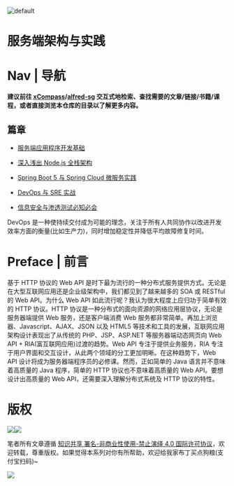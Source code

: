 ![default](https://i.postimg.cc/y1QXgJ6f/image.png)

# 服务端架构与实践

# Nav | 导航

**建议前往 [xCompass](https://wx-chevalier.github.io/home/#/search)/[alfred-sg](https://github.com/wx-chevalier/Soogle/tree/master/alfred-sg) 交互式地检索、查找需要的文章/链接/书籍/课程，或者直接浏览本仓库的目录以了解更多内容。**

## 篇章

- [服务端应用程序开发基础](./基础)

- [深入浅出 Node.js 全栈架构](./Node)

- [Spring Boot 5 与 Spring Cloud 微服务实践](./Spring)

- [DevOps 与 SRE 实战](./DevOps)

- [信息安全与渗透测试必知必会](./InfoSecurity)

DevOps 是一种使持续交付成为可能的理念，关注于所有人共同协作以改进开发效率方面的衡量(比如生产力)，同时增加稳定性并降低平均故障修复时间。

# Preface | 前言

基于 HTTP 协议的 Web API 是时下最为流行的一种分布式服务提供方式。无论是在大型互联网应用还是企业级架构中，我们都见到了越来越多的 SOA 或 RESTful 的 Web API。为什么 Web API 如此流行呢？我认为很大程度上应归功于简单有效的 HTTP 协议。HTTP 协议是一种分布式的面向资源的网络应用层协议，无论是服务器端提供 Web 服务，还是客户端消费 Web 服务都非常简单。再加上浏览器、Javascript、AJAX、JSON 以及 HTML5 等技术和工具的发展，互联网应用架构设计表现出了从传统的 PHP、JSP、ASP.NET 等服务器端动态网页向 Web API + RIA(富互联网应用)过渡的趋势。Web API 专注于提供业务服务，RIA 专注于用户界面和交互设计，从此两个领域的分工更加明晰。在这种趋势下，Web API 设计将成为服务器端程序员的必修课。然而，正如简单的 Java 语言并不意味着高质量的 Java 程序，简单的 HTTP 协议也不意味着高质量的 Web API。要想设计出高质量的 Web API，还需要深入理解分布式系统及 HTTP 协议的特性。

# 版权

<img src="https://img.shields.io/badge/License-CC%20BY--NC--SA%204.0-lightgrey.svg"/><img src="https://parg.co/bDm" />

笔者所有文章遵循 [知识共享 署名-非商业性使用-禁止演绎 4.0 国际许可协议](https://creativecommons.org/licenses/by-nc-nd/4.0/deed.zh)，欢迎转载，尊重版权。如果觉得本系列对你有所帮助，欢迎给我家布丁买点狗粮(支付宝扫码)~

![](https://github.com/wx-chevalier/OSS/blob/master/2017/8/1/Buding.jpg?raw=true)
